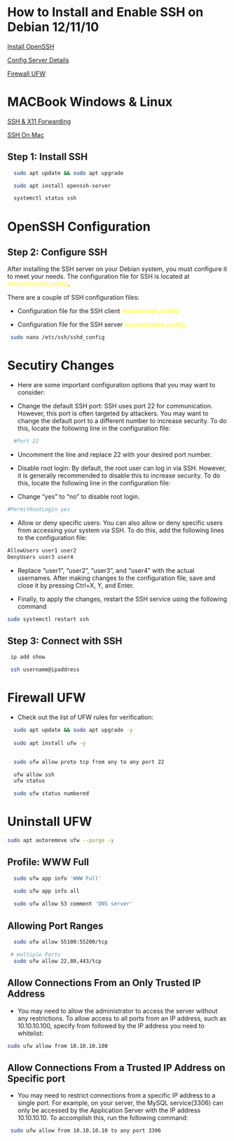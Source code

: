 # How to Install and Enable SSH on Debian 12/11/10

[Install OpenSSH](https://www.linuxcapable.com/how-to-install-and-enable-ssh-on-debian-linux/)

[Config Server Details](https://linuxhint.com/debian-12-enable-ssh-server/)

[Firewall UFW](https://www.zenarmor.com/docs/network-security-tutorials/how-to-set-up-a-firewall-with-ufw-on-debian)

# MACBook Windows & Linux
[SSH & X11 Forwarding](https://www.businessnewsdaily.com/11035-how-to-use-x11-forwarding.html)

[SSH On Mac](https://docs.tritondatacenter.com/public-cloud/getting-started/ssh-keys/generating-an-ssh-key-manually/manually-generating-your-ssh-key-in-mac-os-x)
## Step 1: Install SSH

```bash 
  sudo apt update && sudo apt upgrade

  sudo apt install openssh-server

  systemctl status ssh

```
# OpenSSH Configuration

## Step 2: Configure SSH
After installing the SSH server on your Debian system, you must configure it to meet your needs. The configuration file for SSH is located at <span style="color: yellow;">/etc/ssh/sshd_config</span>.

There are a couple of SSH configuration files:

* Configuration file for the SSH client
<span style="color: yellow;">/etc/ssh/ssh_config</span> 

* Configuration file for the SSH server
<span style="color: yellow;">/etc/ssh/sshd_config</span> 

```bash
 sudo nano /etc/ssh/sshd_config
```

# Secutiry Changes
* Here are some important configuration options that you may want to consider:

* Change the default SSH port: SSH uses port 22 for communication. However, this port is often targeted by attackers. You may want to change the default port to a different number to increase security. To do this, locate the following line in the configuration file:
```bash
  #Port 22
```
* Uncomment the line and replace 22 with your desired port number.

* Disable root login: By default, the root user can log in via SSH. However, it is generally recommended to disable this to increase security. To do this, locate the following line in the configuration file:

* Change “yes” to “no” to disable root login.
```bash
#PermitRootLogin yes
```

* Allow or deny specific users: You can also allow or deny specific users from accessing your system via SSH. To do this, add the following lines to the configuration file:
```bash
AllowUsers user1 user2
DenyUsers user3 user4
```

* Replace “user1”, “user2”, “user3”, and “user4” with the actual usernames. After making changes to the configuration file, save and close it by pressing Ctrl+X, Y, and Enter.

* Finally, to apply the changes, restart the SSH service using the following command
```bash
sudo systemctl restart ssh
```

## Step 3: Connect with SSH
```bash
 ip add show

 ssh username@ipaddress
```

# Firewall UFW
* Check out the list of UFW rules for verification:
```bash
  sudo apt update && sudo apt upgrade -y
  
  sudo apt install ufw -y


  sudo ufw allow proto tcp from any to any port 22

  ufw allow ssh
  ufw status

  sudo ufw status numbered
```

# Uninstall UFW
```bash
sudo apt autoremove ufw --purge -y
```

## Profile: WWW Full
```bash
  sudo ufw app info 'WWW Full'

  sudo ufw app info all
  
  sudo ufw allow 53 comment 'DNS server'
```
## Allowing Port Ranges
```bash
  sudo ufw allow 55100:55200/tcp

 # multiple Ports
  sudo ufw allow 22,80,443/tcp
```
## Allow Connections From an Only Trusted IP Address
* You may need to allow the administrator to access the server without any restrictions. To allow access to all ports from an IP address, such as 10.10.10.100, specify from followed by the IP address you need to whitelist:
```bash
sudo ufw allow from 10.10.10.100
```
 ## Allow Connections From a Trusted IP Address on Specific port
 * You may need to restrict connections from a specific IP address to a single port. For example, on your server, the MySQL service(3306) can only be accessed by the Application Server with the IP address 10.10.10.10. To accomplish this, run the following command:
 ```bash
  sudo ufw allow from 10.10.10.10 to any port 3306
```